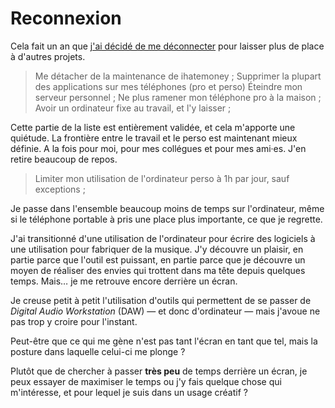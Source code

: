 # Reconnexion 

Cela fait un an que [j'ai décidé de me déconnecter](https://blog.notmyidea.org/break-technologique.html) pour laisser plus de place à d'autres projets.

> Me détacher de la maintenance de ihatemoney ;
> Supprimer la plupart des applications sur mes téléphones (pro et perso)
> Éteindre mon serveur personnel ;
> Ne plus ramener mon téléphone pro à la maison ;
> Avoir un ordinateur fixe au travail, et l'y laisser ;

Cette partie de la liste est entièrement validée, et cela m'apporte une quiétude. La frontière entre le travail et le perso est maintenant mieux définie. A la fois pour moi, pour mes collégues et pour mes ami·es. J'en retire beaucoup de repos.

> Limiter mon utilisation de l'ordinateur perso à 1h par jour, sauf exceptions ;

Je passe dans l'ensemble beaucoup moins de temps sur l'ordinateur, même si le téléphone portable à pris une place plus importante, ce que je regrette.

J'ai transitionné d'une utilisation de l'ordinateur pour écrire des logiciels à une utilisation pour fabriquer de la musique. J'y découvre un plaisir, en partie parce que l'outil est puissant, en partie parce que je découvre un moyen de réaliser des envies qui trottent dans ma tête depuis quelques temps.
Mais… je me retrouve encore derrière un écran.

Je creuse petit à petit l'utilisation d'outils qui permettent de se passer de *Digital Audio Workstation* (DAW) — et donc d'ordinateur — mais j'avoue ne pas trop y croire pour l'instant.

Peut-être que ce qui me gène n'est pas tant l'écran en tant que tel, mais la posture dans laquelle celui-ci me plonge ?

Plutôt que de chercher à passer **très peu** de temps derrière un écran, je peux essayer de maximiser le temps ou j'y fais quelque chose qui m'intéresse, et pour lequel je suis dans un usage créatif ?